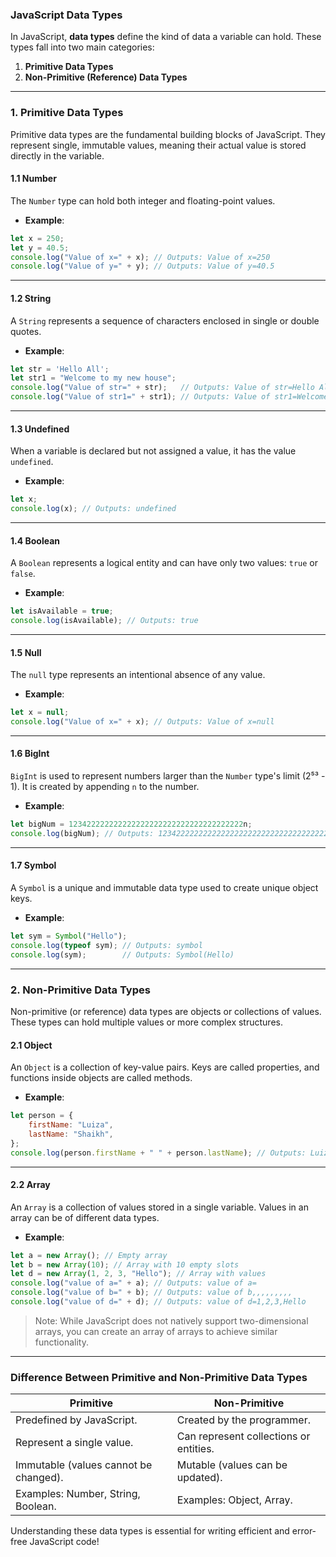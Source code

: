 ### JavaScript Data Types

In JavaScript, **data types** define the kind of data a variable can hold. These types fall into two main categories: 

1. **Primitive Data Types** 
2. **Non-Primitive (Reference) Data Types**

---

### **1. Primitive Data Types**
Primitive data types are the fundamental building blocks of JavaScript. They represent single, immutable values, meaning their actual value is stored directly in the variable.

#### **1.1 Number**
The `Number` type can hold both integer and floating-point values.

- **Example**:
```javascript
let x = 250;
let y = 40.5;
console.log("Value of x=" + x); // Outputs: Value of x=250
console.log("Value of y=" + y); // Outputs: Value of y=40.5
```

---

#### **1.2 String**
A `String` represents a sequence of characters enclosed in single or double quotes.

- **Example**:
```javascript
let str = 'Hello All';
let str1 = "Welcome to my new house";
console.log("Value of str=" + str);   // Outputs: Value of str=Hello All
console.log("Value of str1=" + str1); // Outputs: Value of str1=Welcome to my new house
```

---

#### **1.3 Undefined**
When a variable is declared but not assigned a value, it has the value `undefined`.

- **Example**:
```javascript
let x;
console.log(x); // Outputs: undefined
```

---

#### **1.4 Boolean**
A `Boolean` represents a logical entity and can have only two values: `true` or `false`.

- **Example**:
```javascript
let isAvailable = true;
console.log(isAvailable); // Outputs: true
```

---

#### **1.5 Null**
The `null` type represents an intentional absence of any value.

- **Example**:
```javascript
let x = null;
console.log("Value of x=" + x); // Outputs: Value of x=null
```

---

#### **1.6 BigInt**
`BigInt` is used to represent numbers larger than the `Number` type's limit (2⁵³ - 1). It is created by appending `n` to the number.

- **Example**:
```javascript
let bigNum = 123422222222222222222222222222222222222n;
console.log(bigNum); // Outputs: 123422222222222222222222222222222222222n
```

---

#### **1.7 Symbol**
A `Symbol` is a unique and immutable data type used to create unique object keys.

- **Example**:
```javascript
let sym = Symbol("Hello");
console.log(typeof sym); // Outputs: symbol
console.log(sym);        // Outputs: Symbol(Hello)
```

---

### **2. Non-Primitive Data Types**
Non-primitive (or reference) data types are objects or collections of values. These types can hold multiple values or more complex structures.

#### **2.1 Object**
An `Object` is a collection of key-value pairs. Keys are called properties, and functions inside objects are called methods.

- **Example**:
```javascript
let person = {
    firstName: "Luiza",
    lastName: "Shaikh",
};
console.log(person.firstName + " " + person.lastName); // Outputs: Luiza Shaikh
```

---

#### **2.2 Array**
An `Array` is a collection of values stored in a single variable. Values in an array can be of different data types.

- **Example**:
```javascript
let a = new Array(); // Empty array
let b = new Array(10); // Array with 10 empty slots
let d = new Array(1, 2, 3, "Hello"); // Array with values
console.log("value of a=" + a); // Outputs: value of a=
console.log("value of b=" + b); // Outputs: value of b,,,,,,,,,
console.log("value of d=" + d); // Outputs: value of d=1,2,3,Hello
```

> Note: While JavaScript does not natively support two-dimensional arrays, you can create an array of arrays to achieve similar functionality.

---

### **Difference Between Primitive and Non-Primitive Data Types**

| **Primitive**                     | **Non-Primitive**                 |
|------------------------------------|------------------------------------|
| Predefined by JavaScript.          | Created by the programmer.         |
| Represent a single value.          | Can represent collections or entities. |
| Immutable (values cannot be changed). | Mutable (values can be updated).  |
| Examples: Number, String, Boolean. | Examples: Object, Array.          |

Understanding these data types is essential for writing efficient and error-free JavaScript code!